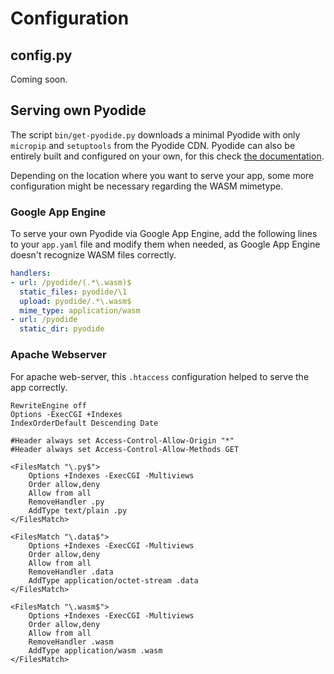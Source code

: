 # Configuration

## config.py

Coming soon.

## Serving own Pyodide

The script `bin/get-pyodide.py` downloads a minimal Pyodide with only `micropip` and `setuptools` from the Pyodide CDN. Pyodide can also be entirely built and configured on your own, for this check [the documentation](https://pyodide.readthedocs.io/en/latest/building_from_sources.html).

Depending on the location where you want to serve your app, some more configuration might be necessary regarding the WASM mimetype.

### Google App Engine

To serve your own Pyodide via Google App Engine, add the following lines to your `app.yaml` file and modify them when needed, as Google App Engine doesn't recognize WASM files correctly.

```yaml
handlers:
- url: /pyodide/(.*\.wasm)$
  static_files: pyodide/\1
  upload: pyodide/.*\.wasm$
  mime_type: application/wasm
- url: /pyodide
  static_dir: pyodide
```

### Apache Webserver

For apache web-server, this `.htaccess` configuration helped to serve the app correctly.

```
RewriteEngine off
Options -ExecCGI +Indexes 
IndexOrderDefault Descending Date

#Header always set Access-Control-Allow-Origin "*"
#Header always set Access-Control-Allow-Methods GET

<FilesMatch "\.py$">
	Options +Indexes -ExecCGI -Multiviews
	Order allow,deny
	Allow from all
	RemoveHandler .py
	AddType text/plain .py
</FilesMatch>

<FilesMatch "\.data$">
	Options +Indexes -ExecCGI -Multiviews
	Order allow,deny
	Allow from all
	RemoveHandler .data
	AddType application/octet-stream .data
</FilesMatch>

<FilesMatch "\.wasm$">
	Options +Indexes -ExecCGI -Multiviews
	Order allow,deny
	Allow from all
	RemoveHandler .wasm
	AddType application/wasm .wasm
</FilesMatch>
```
